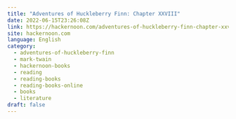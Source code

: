 ```yaml
---
title: "Adventures of Huckleberry Finn: Chapter XXVIII"
date: 2022-06-15T23:26:08Z
link: https://hackernoon.com/adventures-of-huckleberry-finn-chapter-xxviii?source=rss&utm_medium=RSS&utm_source=news.12bit.vn
site: hackernoon.com
language: English
category:
  - adventures-of-huckleberry-finn
  - mark-twain
  - hackernoon-books
  - reading
  - reading-books
  - reading-books-online
  - books
  - literature
draft: false
---
```

